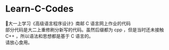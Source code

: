 # Learn-C-Codes
:speak_no_evil:大一上学习《高级语言程序设计》南邮 C 语言网上作业的代码  
部分代码是大二上重修刷分新写的代码。虽然后缀都为 cpp ，但是当时还未接触 C++ ，所以语法和思想都是基于 C 语言的。  
请放心食用。
